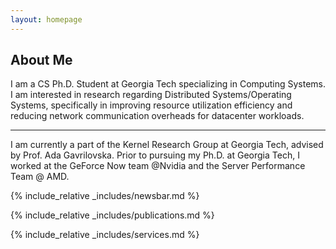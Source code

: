 ```yaml
---
layout: homepage
---
```


## About Me

 I am a CS Ph.D. Student at Georgia Tech specializing in Computing Systems. 
 I am interested in research regarding Distributed Systems/Operating Systems, specifically in
 improving resource utilization efficiency and reducing network communication overheads for datacenter workloads.

---

 I am currently a part of the Kernel Research Group at Georgia Tech, advised by Prof. Ada Gavrilovska.
 Prior to pursuing my Ph.D. at Georgia Tech, I worked at the GeForce Now team @Nvidia and the 
 Server Performance Team @ AMD. 

{% include_relative _includes/newsbar.md %}

{% include_relative _includes/publications.md %}

{% include_relative _includes/services.md %}
